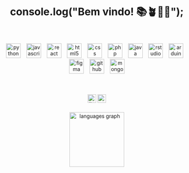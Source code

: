 <h1 align="center">console.log("Bem vindo! 📚🪴🔬🌊");</h1>

<br>

###

<p align="center">
  <img src="https://cdn.jsdelivr.net/gh/devicons/devicon/icons/python/python-original.svg" width="40" alt="python logo" />&nbsp;&nbsp;&nbsp;
  <img src="https://cdn.jsdelivr.net/gh/devicons/devicon/icons/javascript/javascript-original.svg" width="40" alt="javascript logo" />&nbsp;&nbsp;&nbsp;
  <img src="https://cdn.jsdelivr.net/gh/devicons/devicon/icons/react/react-original.svg" width="40" alt="react logo" />&nbsp;&nbsp;&nbsp;
  <img src="https://cdn.jsdelivr.net/gh/devicons/devicon/icons/html5/html5-original.svg" width="40" alt="html5 logo" />&nbsp;&nbsp;&nbsp;
  <img src="https://cdn.jsdelivr.net/gh/devicons/devicon/icons/css3/css3-original.svg" width="40" alt="css logo" />&nbsp;&nbsp;&nbsp;
  <img src="https://cdn.jsdelivr.net/gh/devicons/devicon/icons/php/php-original.svg" width="40" alt="php logo" />&nbsp;&nbsp;&nbsp;
  <img src="https://cdn.jsdelivr.net/gh/devicons/devicon/icons/java/java-original.svg" width="40" alt="java logo" />&nbsp;&nbsp;&nbsp;
  <img src="https://cdn.jsdelivr.net/gh/devicons/devicon/icons/rstudio/rstudio-original.svg" width="40" alt="rstudio logo" />&nbsp;&nbsp;&nbsp;
  <img src="https://cdn.jsdelivr.net/gh/devicons/devicon/icons/arduino/arduino-original.svg" width="40" alt="arduino logo" />&nbsp;&nbsp;&nbsp;
  <img src="https://cdn.jsdelivr.net/gh/devicons/devicon/icons/figma/figma-original.svg" width="40" alt="figma logo" />&nbsp;&nbsp;&nbsp;
  <img src="https://cdn.jsdelivr.net/gh/devicons/devicon/icons/github/github-original.svg" width="40" alt="github logo" />&nbsp;&nbsp;&nbsp;
  <img src="https://cdn.jsdelivr.net/gh/devicons/devicon/icons/mongodb/mongodb-original.svg" width="40" alt="mongodb logo" />
</p>

<br>

###

<div align="center">
  <img src="https://img.shields.io/static/v1?message=LinkedIn&logo=linkedin&label=&color=0077B5&logoColor=white&labelColor=&style=for-the-badge" height="23" alt="linkedin logo"  />
  <img src="https://img.shields.io/static/v1?message=Gmail&logo=gmail&label=&color=D14836&logoColor=white&labelColor=&style=for-the-badge" height="23" alt="gmail logo"  />
</div>


###

<div align="center">
  <img src="https://github-readme-stats.vercel.app/api/top-langs?username=jonathnperr&locale=pt-br&hide_title=false&layout=compact&card_width=320&langs_count=12&theme=swift&hide_border=false&order=2" height="150" alt="languages graph"  />
</div>

